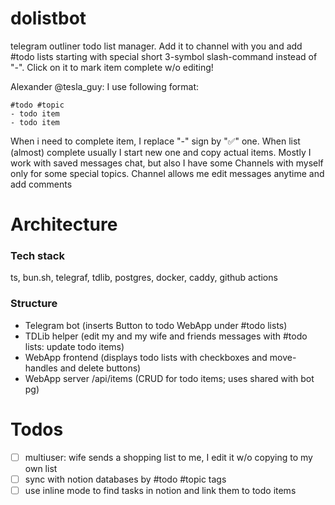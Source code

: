 # dolistbot
telegram outliner todo list manager. Add it to channel with you and add #todo lists starting with special short 3-symbol slash-command instead of "-". Click on it to mark item complete w/o editing!

Alexander @tesla_guy: I use following format:
```
#todo #topic
- todo item
- todo item
```

When i need to complete item, I replace "-" sign by "✅" one.
When list (almost) complete usually I start new one and copy actual items.
Mostly I work with saved messages chat, but also I have some Channels with myself only for some special topics. Channel allows me edit messages anytime and add comments 

# Architecture
### Tech stack
ts, bun.sh, telegraf, tdlib, postgres, docker, caddy, github actions

### Structure
- Telegram bot (inserts Button to todo WebApp under #todo lists)
- TDLib helper (edit my and my wife and friends messages with #todo lists: update todo items)
- WebApp frontend (displays todo lists with checkboxes and move-handles and delete buttons)
- WebApp server /api/items (CRUD for todo items; uses shared with bot pg)


# Todos
- [ ] multiuser: wife sends a shopping list to me, I edit it w/o copying to my own list
- [ ] sync with notion databases by #todo #topic tags
- [ ] use inline mode to find tasks in notion and link them to todo items